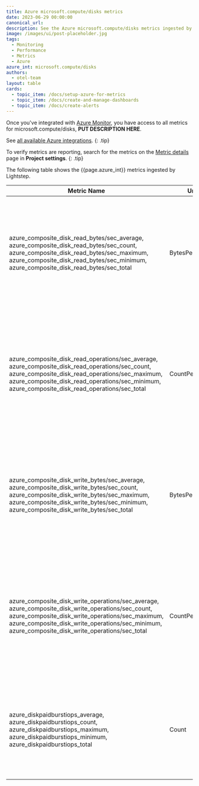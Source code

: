 ```yaml
---
title: Azure microsoft.compute/disks metrics
date: 2023-06-29 00:00:00
canonical_url:
description: See the Azure microsoft.compute/disks metrics ingested by Lightstep Observability
image: /images/ui/post-placeholder.jpg
tags:
  - Monitoring
  - Performance
  - Metrics
  - Azure
azure_int: microsoft.compute/disks
authors:
  - otel-team
layout: table
cards:
  - topic_item: /docs/setup-azure-for-metrics
  - topic_item: /docs/create-and-manage-dashboards
  - topic_item: /docs/create-alerts
---
```

Once you've integrated with [Azure Monitor](/docs/setup-azure-for-metrics), you have access to all metrics for microsoft.compute/disks, **PUT DESCRIPTION HERE**. 

See [all available Azure integrations](/docs/azure-metrics).
{: .tip}

To verify metrics are reporting, search for the metrics on the [Metric details](/docs/manage-metric-details) page in **Project settings**.
{: .tip}

The following table shows the {{page.azure_int}} metrics ingested by Lightstep.
<table class="table-aws">
<colgroup><col span="1" style="width: 35%;" /><col span="1" style="width: 15%;" /><col span="1" style="width: 35%;" /></colgroup>
  <thead>
    <th>Metric Name</th>
    <th>Unit</th>
    <th>Description</th>
  </thead>
  <tr>
    <td>azure_composite_disk_read_bytes/sec_average, azure_composite_disk_read_bytes/sec_count, azure_composite_disk_read_bytes/sec_maximum, azure_composite_disk_read_bytes/sec_minimum, azure_composite_disk_read_bytes/sec_total</td>
    <td>BytesPerSecond</td>
    <td>Bytes/sec read from disk during monitoring period, please note, this metric is in preview and is subject to change before becoming generally available</td>
  </tr>
  <tr>
    <td>azure_composite_disk_read_operations/sec_average, azure_composite_disk_read_operations/sec_count, azure_composite_disk_read_operations/sec_maximum, azure_composite_disk_read_operations/sec_minimum, azure_composite_disk_read_operations/sec_total</td>
    <td>CountPerSecond</td>
    <td>Number of read IOs performed on a disk during monitoring period, please note, this metric is in preview and is subject to change before becoming generally available</td>
  </tr>
  <tr>
    <td>azure_composite_disk_write_bytes/sec_average, azure_composite_disk_write_bytes/sec_count, azure_composite_disk_write_bytes/sec_maximum, azure_composite_disk_write_bytes/sec_minimum, azure_composite_disk_write_bytes/sec_total</td>
    <td>BytesPerSecond</td>
    <td>Bytes/sec written to disk during monitoring period, please note, this metric is in preview and is subject to change before becoming generally available</td>
  </tr>
  <tr>
    <td>azure_composite_disk_write_operations/sec_average, azure_composite_disk_write_operations/sec_count, azure_composite_disk_write_operations/sec_maximum, azure_composite_disk_write_operations/sec_minimum, azure_composite_disk_write_operations/sec_total</td>
    <td>CountPerSecond</td>
    <td>Number of Write IOs performed on a disk during monitoring period, please note, this metric is in preview and is subject to change before becoming generally available</td>
  </tr>
  <tr>
    <td>azure_diskpaidburstiops_average, azure_diskpaidburstiops_count, azure_diskpaidburstiops_maximum, azure_diskpaidburstiops_minimum, azure_diskpaidburstiops_total</td>
    <td>Count</td>
    <td>The accumulated operations of burst transactions used for disks with on-demand burst enabled. Emitted on an hour interval</td>
  </tr>
</table>
